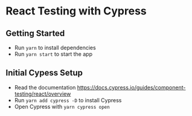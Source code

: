 # React Testing with Cypress

## Getting Started
- Run `yarn` to install dependencies
- Run `yarn start` to start the app

## Initial Cypess Setup
- Read the documentation https://docs.cypress.io/guides/component-testing/react/overview
- Run `yarn add cypress -D` to install Cypress
- Open Cypress with `yarn cypress open`